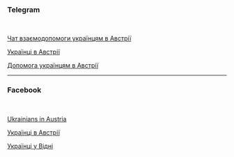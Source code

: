 ### Telegram
</br>

[Чат взаємодопомоги українцям в Австрії](https://t.me/ukraineat)

[Українці в Австрії](https://t.me/austriaukr)

[Допомога українцям в Австрії](https://t.me/refugeesinAustria)

***
### Facebook
</br>

[Ukrainians in Austria](https://www.facebook.com/groups/ukrainiansinaustria/)

[Українці в Австрії](https://www.facebook.com/groups/141059926254482/?ref=share)

[Українці у Відні](https://www.facebook.com/groups/765488638190375/?ref=share)